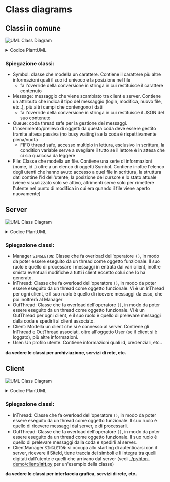 # Class diagrams

## Classi in comune

![UML Class Diagram](http://www.plantuml.com/plantuml/png/ZLB1IWCn4BtdAuQUjfKMpq6a7XGKH8gzBscIjf5DicOcYsNflvka6zoZbsNUUvFtPeRT8eb0qNPCTW8HFY_su3iOWQsXDOfFnAigX3m73l8iGa6zHmv8YlD1I_A1CT_h859rOv62SQTc2T8x961NLaEgvvW8ensL9EE8PUyAoeDfdlKQwgDgyguHnKd3c4UXIw-1LswVqBEBDYj2al7kJtigkAfAa00-7_VVI-oYZZczFPgZdoo-CyTQMntJDbgrDfB-OQqS9beExAIfMNBOipvIiq_Lu8sQcR-ORjgiNYQL4NL86873xU0FINXaTp0Y2JBo2iVWxHjwr-poz-FmbTgMm8jTwYDVnCpC6d9goODLElFYVhDPBUf_mE4ia6srKz5slm00)

<details>
<summary> Codice PlantUML </summary>
@startuml
class Symbol { 
- _id: SymbolId 
- _chr: char 
- _pos: std::vector

operator std::string() const 
}

class SymbolId {
client_id: int
char_id: int 
}

Symbol -- SymbolId

class Message {
- _type : MessageTypeEnum
- _action : MessageActionEnum
- _data : std::string

operator std::string() const 
}

class Queue {
_fifo: std::queue
_m: std::shared_mutex
_cv: std::cv
get(): T
put(T): void 
}

class File {
- _id: int
- _user_ids : vector<int>
+ {static} fromJson(QJsonObject) : File
+ toJson() : QJsonObject
}

File  *-- "0..*" Symbol : has
@enduml
</details>

### Spiegazione classi:

- Symbol: classe che modella un carattere. Contiene il carattere più altre informazioni quali il suo id univoco e la posizione nel file
  - fa l'override della conversione in stringa in cui restituisce il carattere contenuto
- Message: messaggio che viene scambiato tra client e server. Contiene un attributo che indica il tipo del messaggio (login, modifica, nuovo file, etc..), più altri campi che contengono i dati
  - fa l'override della conversione in stringa in cui restituisce il JSON del suo contenuto
- Queue: coda thread safe per la gestione dei messaggi. L'inserimento/prelievo di oggetti da questa coda deve essere gestito tramite attesa passiva (no busy waiting) se la coda è rispettivamente piena/vuota
  - FIFO thread safe, accesso multiplo in lettura, esclusivo in scrittura, la condition variable serve a svegliare il tutto se il lettore è in attesa che ci sia qualcosa da leggere
- File: Classe che modella un file. Contiene una serie di informazioni (nome, id..) oltre a un elenco di oggetti Symbol. Contiene inoltre l'elenco degli utenti che hanno avuto accesso a quel file in scrittura, la struttura dati contine l'id dell'utente, la posizione del cursore e lo stato attuale (viene visualizzato solo se attivo, altrimenti serve solo per rimettere l'utente nel punto di modifica in cui era quando il file viene aperto nuovamente)

## Server

![UML Class Diagram](http://www.plantuml.com/plantuml/png/SoWkIImgAStDuKhEIImkLl1Dp4jCJorIgERILiWlI2rABCalqj1Ki58eoyzCuUAgvOAgyymBoIXAJKmXgD2_j8H8bSuvcQbv9K1b2A7GujGYY813QbuAq9K0)

<details>
<summary> Codice PlantUML </summary>
@startuml
class Manager {
+ operator() : void

}

class InThread {
+ operator() : void

}

class OutThread {
+ operator() : void

}

class Client {

}

class User {

}
@enduml
</details>

### Spiegazione classi:

- Manager `SINGLETON`: Classe che fa overload dell'operatore `()`, in modo da poter essere eseguito da un thread come oggetto funzionale. Il suo ruolo è quello di processare i messaggi in entrata dai vari client, inoltre smista eventuali modifiche a tutti i client eccetto colui che lo ha generato.
- InThread: Classe che fa overload dell'operatore `()`, in modo da poter essere eseguito da un thread come oggetto funzionale. Vi è un InThread per ogni client, e il suo ruolo è quello di ricevere messaggi da esso, che poi inoltrerà al Manager
- OutThread: Classe che fa overload dell'operatore `()`, in modo da poter essere eseguito da un thread come oggetto funzionale. Vi è un OutThread per ogni client, e il suo ruolo è quello di prelevare messaggi dalla coda e spedirli al client associato.
- Client: Modella un client che si è connesso al server. Contiene gli InThread e OutThread associati, oltre all'oggetto User (se il client si è loggato), più altre informazioni.
- User: Un profilo utente. Contiene informazioni quali id, credenziali, etc..

**da vedere le classi per archiviazione, servizi di rete, etc.**

## Client

![UML Class Diagram](http://www.plantuml.com/plantuml/png/SoWkIImgAStDuKhEIImkLl3C2yaeIarCKQZcqbR8BqWjIYp9BzBGLB1IAClFJE6gvOAgyoyj8KwXSqvcQbw9Rs9UOdfg4Kx53gbvAK1700000)

<details>
<summary> Codice PlantUML </summary>
@startuml
class InThread {
+ operator() : void
}

class OutThread {
+ operator() : void
}

class ClientManager {
+ operator() : void
}
@enduml
</details>

### Spiegazione classi:

- InThread: Classe che fa overload dell'operatore `()`, in modo da poter essere eseguito da un thread come oggetto funzionale. Il suo ruolo è quello di ricevere messaggi dal server, e di processarli.
- OutThread: Classe che fa overload dell'operatore `()`, in modo da poter essere eseguito da un thread come oggetto funzionale. Il suo ruolo è quello di prelevare messaggi dalla coda e spedirli al server.
- ClientManager `SINGLETON`: si occupa allo starting di autenticarsi con il server, ricevere il SiteId, tiene traccia dei simboli e li integra tra quelli digitati dall'utente e quelli che arrivano dal server (vedi [../pyhton-demo/client/__init__.py](https://github.com/aleoli/Shared-Editor/blob/master/python-demo/client/__init__.py) per un'esempio della classe)

**da vedere le classi per interfaccia grafica, servizi di rete, etc.**
